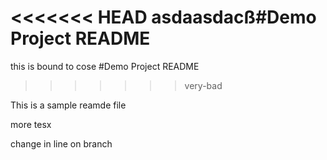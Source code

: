 <<<<<<< HEAD
asdaasdacß#Demo Project README
=======
this is bound to cose #Demo Project README
>>>>>>> very-bad

This is a sample reamde file

more tesx

change in line on branch